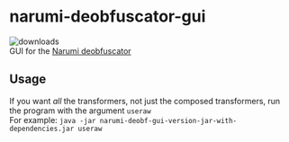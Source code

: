 # narumi-deobfuscator-gui
![downloads](https://download-counter.thefightagainstmalware.workers.dev/pandaninjas/narumi-deobfuscator-gui?filter=jar)<br>
GUI for the [Narumi deobfuscator](https://github.com/narumii/Deobfuscator)
## Usage
If you want *all* the transformers, not just the composed transformers, run the program with the argument `useraw`<br>
For example:
`java -jar narumi-deobf-gui-version-jar-with-dependencies.jar useraw`
